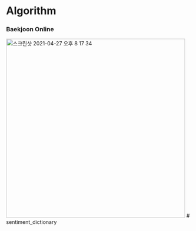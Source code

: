 # Algorithm


### Baekjoon Online
<img width="486" alt="스크린샷 2021-04-27 오후 8 17 34" src="https://user-images.githubusercontent.com/80037682/116233315-1984d200-a796-11eb-9f9f-f373605e0f8d.png">
# sentiment_dictionary
